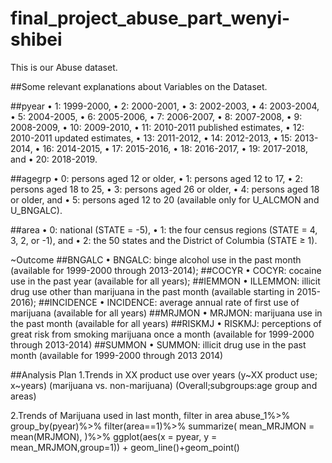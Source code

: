 # final_project_abuse_part_wenyi-shibei
This is our Abuse dataset.

##Some relevant explanations about Variables on the Dataset.

##pyear
•	1: 1999-2000,
•	2: 2000-2001,
•	3: 2002-2003,
•	4: 2003-2004,
•	5: 2004-2005,
•	6: 2005-2006,
•	7: 2006-2007,
•	8: 2007-2008,
•	9: 2008-2009, 
•	10: 2009-2010,
•	11: 2010-2011 published estimates,
•	12: 2010-2011 updated estimates, 
•	13: 2011-2012, 
•	14: 2012-2013, 
•	15: 2013-2014, 
•	16: 2014-2015, 
•	17: 2015-2016, 
•	18: 2016-2017, 
•	19: 2017-2018, and 
•	20: 2018-2019.
 

##agegrp
•	0: persons aged 12 or older,
•	1: persons aged 12 to 17,
•	2: persons aged 18 to 25,
•	3: persons aged 26 or older,
•	4: persons aged 18 or older, and
•	5: persons aged 12 to 20 (available only for U_ALCMON and U_BNGALC). 

##area
•	0: national (STATE = -5),
•	1: the four census regions (STATE =  4,  3,  2, or -1), and
•	2: the 50 states and the District of Columbia (STATE ≥ 1).

~Outcome
##BNGALC
•	BNGALC: binge alcohol use in the past month (available for 1999-2000 through 2013-2014);
##COCYR
•	COCYR: cocaine use in the past year (available for all years);
##IEMMON
•	ILLEMMON: illicit drug use other than marijuana in the past month (available starting in 2015-2016);
##INCIDENCE
•	INCIDENCE: average annual rate of first use of marijuana (available for all years)
##MRJMON
•	MRJMON: marijuana use in the past month (available for all years)
##RISKMJ
•	RISKMJ: perceptions of great risk from smoking marijuana once a month (available for 1999-2000 through 2013-2014)
##SUMMON
•	SUMMON: illicit drug use in the past month (available for 1999-2000 through 2013 2014)

##Analysis Plan
1.Trends in XX product use over years
(y~XX product use; x~years)
(marijuana vs. non-marijuana)
(Overall;subgroups:age group and areas)

2.Trends of Marijuana used in last month, filter in area
abuse_1%>%
  group_by(pyear)%>%
  filter(area==1)%>%
  summarize(
  mean_MRJMON = mean(MRJMON),
)%>%
  ggplot(aes(x = pyear, y = mean_MRJMON,group=1)) + 
  geom_line()+geom_point()
